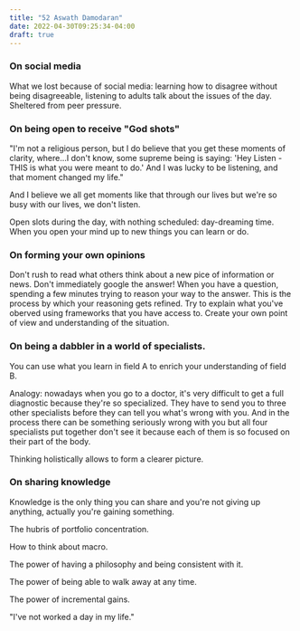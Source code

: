 ```yaml
---
title: "52 Aswath Damodaran"
date: 2022-04-30T09:25:34-04:00
draft: true
---
```


### On social media

What we lost because of social media: learning how to disagree without being disagreeable, listening to adults talk about the issues of the day. Sheltered from peer pressure.

### On being open to receive "God shots"

"I'm not a religious person, but I do believe that you get these moments of clarity, where...I don't know, some supreme being is saying: 'Hey Listen - THIS is what you were meant to do.' And I was lucky to be listening, and that moment changed my life."

And I believe we all get moments like that through our lives but we're so busy with our lives, we don't listen.

Open slots during the day, with nothing scheduled: day-dreaming time. When you open your mind up to new things you can learn or do. 

### On forming your own opinions

Don't rush to read what others think about a new pice of information or news. Don't immediately google the answer! When you have a question, spending a few minutes trying to reason your way to the answer. This is the process by which your reasoning gets refined. Try to explain what you've oberved using frameworks that you have access to. Create your own point of view and understanding of the situation.

### On being a dabbler in a world of specialists.

You can use what you learn in field A to enrich your understanding of field B. 

Analogy: nowadays when you go to a doctor, it's very difficult to get a full diagnostic because they're so specialized. They have to send you to three other specialists before they can tell you what's wrong with you. And in the process there can be something seriously wrong with you but all four specialists put together don't see it because each of them is so focused on their part of the body.

Thinking holistically allows to form a clearer picture.

### 



### On sharing knowledge

Knowledge is the only thing you can share and you're not giving up anything, actually you're gaining something.

The hubris of portfolio concentration.

How to think about macro.

The power of having a philosophy and being consistent with it.

The power of being able to walk away at any time.

The power of incremental gains.

"I've not worked a day in my life."
